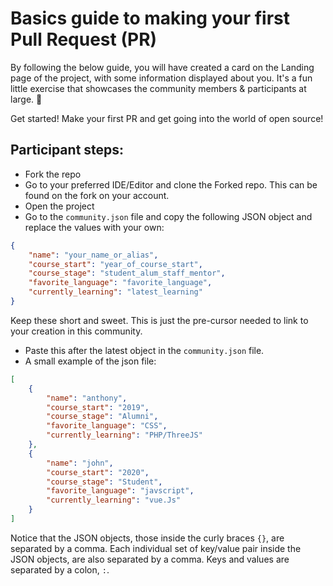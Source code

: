 # Basics guide to making your first Pull Request (PR)

By following the below guide, you will have created a card on the Landing page of the project, with some information displayed about you. It's a fun little exercise that showcases the community members & participants at large. 🤜

Get started! Make your first PR and get going into the world of open source! 

## Participant steps:
* Fork the repo
* Go to your preferred IDE/Editor and clone the Forked repo. This can be found on the fork on your account.
* Open the project
* Go to the `community.json` file and copy the following JSON object and replace the values with your own:
```json
{
    "name": "your_name_or_alias",
    "course_start": "year_of_course_start",
    "course_stage": "student_alum_staff_mentor",
    "favorite_language": "favorite_language",
    "currently_learning": "latest_learning"
}
```

Keep these short and sweet. This is just the pre-cursor needed to link to your creation in this community.

* Paste this after the latest object in the `community.json` file.
* A small example of the json file:

```json
[
    {
        "name": "anthony",
        "course_start": "2019",
        "course_stage": "Alumni",
        "favorite_language": "CSS",
        "currently_learning": "PHP/ThreeJS"
    },
    {
        "name": "john",
        "course_start": "2020",
        "course_stage": "Student",
        "favorite_language": "javscript",
        "currently_learning": "vue.Js"
    }
]
```

Notice that the JSON objects, those inside the curly braces `{}`, are separated by a comma.
Each individual set of key/value pair inside the JSON objects, are also separated by a comma.
Keys and values are separated by a colon, `:`.

